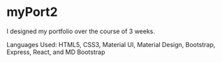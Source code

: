 # myPort2
I designed my portfolio over the course of 3 weeks.

Languages Used:
HTML5, CSS3, Material UI, Material Design, Bootstrap, Express, React, and MD Bootstrap
